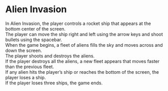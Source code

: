 # Alien Invasion
<p>
In Alien Invasion, the player controls a rocket ship that appears at the bottom center of the screen.<br>The player can move the ship right and left using the arrow keys and shoot bullets using the spacebar.<br> When the game begins, a fleet of aliens fills the sky and moves across and down the screen.<br> The player shoots and destroys the aliens.<br> If the player destroys all the aliens, a new fleet appears that moves faster than the previous fleet.<br> If any alien hits the player’s ship or reaches the bottom of the screen, the player loses a ship.<br> If the player loses three ships, the game ends.
</p>
